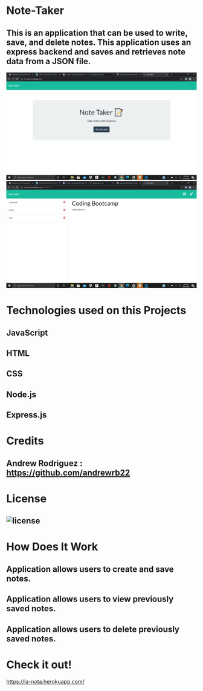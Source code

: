 # Note-Taker

 ## This is an application that can be used to write, save, and delete notes. This application uses an express backend and saves and retrieves note data from a JSON file.

![](images\notes1.png)
![](images\notes.png)


# Technologies used on this Projects

## JavaScript
## HTML
## CSS
## Node.js
## Express.js

# Credits

## Andrew Rodriguez : https://github.com/andrewrb22


# License

## ![license](https://img.shields.io/github/license/DAVFoundation/captain-n3m0.svg?style=flat-square)




# How Does It Work 

## Application allows users to create and save notes.

## Application allows users to view previously saved notes.

## Application allows users to delete previously saved notes.



# Check it out!

https://la-nota.herokuapp.com/

